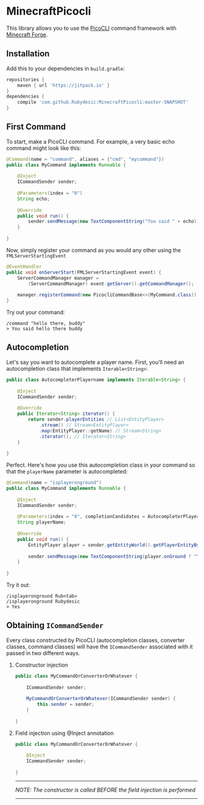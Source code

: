 # MinecraftPicocli

This library allows you to use the [PicoCLI](https://picocli.info/) command framework with [Minecraft Forge](https://files.minecraftforge.net/).

## Installation

Add this to your dependencies in `build.gradle`:

```groovy
repositories {
    maven { url 'https://jitpack.io' }
}
dependencies {
    compile 'com.github.Rubydesic:MinecraftPicocli:master-SNAPSHOT'
}
```

## First Command

To start, make a PicoCLI command. For example, a very basic echo command might look like this:

```java
@Command(name = "command", aliases = {"cmd", "mycommand"})
public class MyCommand implements Runnable {
    
    @Inject
    ICommandSender sender;
    
    @Parameters(index = "0")
    String echo;
    
    @Override
    public void run() {
        sender.sendMessage(new TextComponentString("You said " + echo));
    }
    
}
```

Now, simply register your command as you would any other using the `FMLServerStartingEvent`

```java
@EventHandler
public void onServerStart(FMLServerStartingEvent event) {
    ServerCommandManager manager = 
        (ServerCommandManager) event.getServer().getCommandManager();
    
    manager.registerCommand(new PicocliCommandBase<>(MyCommand.class));
}
```

Try out your command:

```
/command "hello there, buddy"
> You said hello there buddy
```

## Autocompletion

Let's say you want to autocomplete a player name. First, you'll need an autocompletion class that implements `Iterable<String>`:

```java
public class AutocompleterPlayername implements Iterable<String> {
    
    @Inject
    ICommandSender sender;
    
    @Override
    public Iterator<String> iterator() {
        return sender.playerEntities // List<EntityPlayer>
            .stream() // Stream<EntityPlayer>
            .map(EntityPlayer::getName) // Stream<String>
            .iterator(); // Iterator<String>
    }
    
}
```

Perfect. Here's how you use this autocompletion class in your command so that the `playerName` parameter is autocompleted:

```java
@Command(name = "isplayeronground")
public class MyCommand implements Runnable {
    
    @Inject
    ICommandSender sender;
    
    @Parameters(index = "0", completionCandidates = AutocompleterPlayername.class)
    String playerName;
    
    @Override
    public void run() {
        EntityPlayer player = sender.getEntityWorld().getPlayerEntityByName(playerName);
        
        sender.sendMessage(new TextComponentString(player.onGround ? "Yes" : "No"));
    }
    
}
```

Try it out:

```
/isplayeronground Rub<tab>
/isplayeronground Rubydesic
> Yes
```

## Obtaining `ICommandSender`

Every class constructed by PicoCLI (autocompletion classes, converter classes, command classes) will have the `ICommandSender` associated with it passed in two different ways.

1. Constructor injection

   ```java
   public class MyCommandOrConverterOrWhatever {
       
       ICommandSender sender;
       
       MyCommandOrConverterOrWhatever(ICommandSender sender) {
           this.sender = sender;
       }
       
   }
   ```

2. Field injection using @Inject annotation

   ```java
   public class MyCommandOrConverterOrWhatever {
       
       @Inject
       ICommandSender sender;
       
   }
   ```

   ---

   *NOTE: The constructor is called BEFORE the field injection is performed*

   ---
